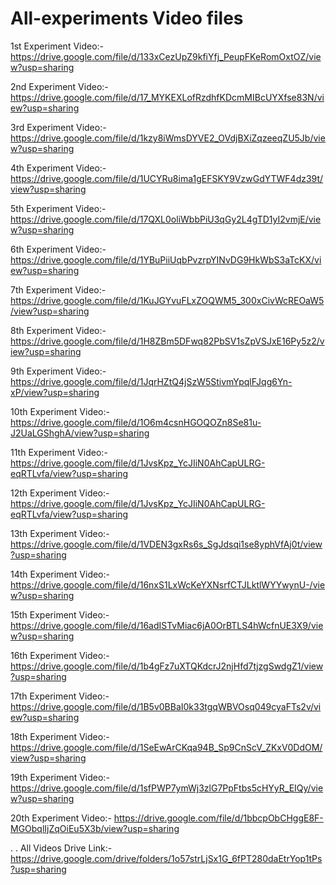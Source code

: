 # All-experiments Video files

1st Experiment Video:- https://drive.google.com/file/d/133xCezUpZ9kfiYfj_PeupFKeRomOxtOZ/view?usp=sharing

2nd Experiment Video:- https://drive.google.com/file/d/17_MYKEXLofRzdhfKDcmMIBcUYXfse83N/view?usp=sharing

3rd Experiment Video:- https://drive.google.com/file/d/1kzy8iWmsDYVE2_OVdjBXiZqzeeqZU5Jb/view?usp=sharing

4th Experiment Video:- https://drive.google.com/file/d/1UCYRu8ima1gEFSKY9VzwGdYTWF4dz39t/view?usp=sharing

5th Experiment Video:- https://drive.google.com/file/d/17QXL0oliWbbPiU3qGy2L4gTD1yI2vmjE/view?usp=sharing

6th Experiment Video:- https://drive.google.com/file/d/1YBuPiiUqbPvzrpYINvDG9HkWbS3aTcKX/view?usp=sharing

7th Experiment Video:- https://drive.google.com/file/d/1KuJGYvuFLxZOQWM5_300xCivWcREOaW5/view?usp=sharing

8th Experiment Video:- https://drive.google.com/file/d/1H8ZBm5DFwq82PbSV1sZpVSJxE16Py5z2/view?usp=sharing

9th Experiment Video:- https://drive.google.com/file/d/1JqrHZtQ4jSzW5StivmYpqlFJqg6Yn-xP/view?usp=sharing

10th Experiment Video:- https://drive.google.com/file/d/1O6m4csnHGOQOZn8Se81u-J2UaLGShghA/view?usp=sharing

11th Experiment Video:- https://drive.google.com/file/d/1JvsKpz_YcJIiN0AhCapULRG-eqRTLvfa/view?usp=sharing

12th Experiment Video:- https://drive.google.com/file/d/1JvsKpz_YcJIiN0AhCapULRG-eqRTLvfa/view?usp=sharing

13th Experiment Video:- https://drive.google.com/file/d/1VDEN3gxRs6s_SgJdsqi1se8yphVfAj0t/view?usp=sharing

14th Experiment Video:- https://drive.google.com/file/d/16nxS1LxWcKeYXNsrfCTJLktlWYYwynU-/view?usp=sharing

15th Experiment Video:- https://drive.google.com/file/d/16adISTvMiac6jA0OrBTLS4hWcfnUE3X9/view?usp=sharing

16th Experiment Video:- https://drive.google.com/file/d/1b4gFz7uXTQKdcrJ2njHfd7tjzgSwdgZ1/view?usp=sharing

17th Experiment Video:- https://drive.google.com/file/d/1B5v0BBaI0k33tgqWBVOsq049cyaFTs2v/view?usp=sharing

18th Experiment Video:- https://drive.google.com/file/d/1SeEwArCKqa94B_Sp9CnScV_ZKxV0DdOM/view?usp=sharing

19th Experiment Video:- https://drive.google.com/file/d/1sfPWP7ymWj3zlG7PpFtbs5cHYyR_EIQy/view?usp=sharing

20th Experiment Video:- https://drive.google.com/file/d/1bbcpObCHggE8F-MGObqlIjZqOiEu5X3b/view?usp=sharing


.
.
All Videos Drive Link:- https://drive.google.com/drive/folders/1o57strLjSx1G_6fPT280daEtrYop1tPs?usp=sharing
